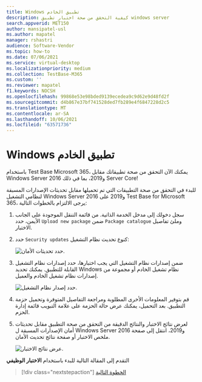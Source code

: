 ```yaml
---
title: Windows تطبيق الخادم
description: كيفية التحقق من صحة اختبار تطبيق windows server
search.appverid: MET150
author: mansipatel-usl
ms.author: mapatel
manager: rshastri
audience: Software-Vendor
ms.topic: how-to
ms.date: 07/06/2021
ms.service: virtual-desktop
ms.localizationpriority: medium
ms.collection: TestBase-M365
ms.custom: ''
ms.reviewer: mapatel
f1.keywords: NOCSH
ms.openlocfilehash: 99868e53e98bded9139ecedea9c9d62e9d48fd2f
ms.sourcegitcommit: d4b867e37bf741528ded7fb289e4f6847228d2c5
ms.translationtype: MT
ms.contentlocale: ar-SA
ms.lasthandoff: 10/06/2021
ms.locfileid: "63571736"
---
```

# <a name="windows-server-application-testing"></a>Windows تطبيق الخادم

باستخدام Test Base Microsoft 365، يمكنك الآن التحقق من صحة تطبيقاتك مقابل Windows Server 2016 و2019، بما في ذلك Server Core!

للبدء في التحقق من صحة التطبيقات التي تم تحميلها مقابل تحديثات الإصدارات المسبقة لنظامي التشغيل Windows Server 2016 و2019 على Test Base for Microsoft 365، يرجى الالتزام بالخطوات التالية:

1. سجل دخولك إلى مدخل الخدمة الذاتية. من قائمة التنقل الموجودة على الجانب الأيمن، حدد `Upload new package` ضمن `Package catalogue` وملئ تفاصيل الاختبار.

2. حدد `Security updates` كنوع تحديث نظام التشغيل:

   ![حدد تحديثات الأمان.](Media/selecting-security-updates.png)

3. ضمن إصدارات نظام التشغيل التي يجب اختبارها، حدد إصدارات نظام التشغيل القابلة للتطبيق. يمكنك تحديد Windows نظام تشغيل الخادم أو مجموعة من إصدارات نظام تشغيل الخادم والعميل.

   ![حدد إصدار نظام التشغيل.](Media/selecting-OS-versions.png)

4. قم بتوفير المعلومات الأخرى المطلوبة ومراجعة التفاصيل المتوفرة وتحميل حزمة التطبيق. بعد التحميل، يمكنك عرض حالة الحزمة على علامة التبويب قائمة إدارة الحزم.

5. لعرض نتائج الاختبار والنتائج الدقيقة من التحقق من صحة التطبيق مقابل تحديثات أمان الإصدارات المسبقة ل Windows Server 2016 و2019، انتقل إلى صفحة ملخص الاختبار أو صفحة نتائج تحديث الأمان.

   ![عرض نتائج الاختبار.](Media/access-test-results.png)

التقدم إلى المقالة التالية للبدء باستخدام **الاختبار الوظيفي**
> [!div class="nextstepaction"]
> [الخطوة التالية](functional.md)
